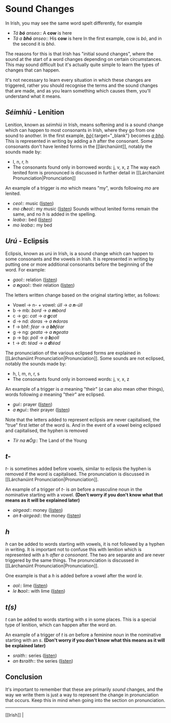 # Sound Changes
In Irish, you may see the same word spelt differently, for example 
+ *Tá **bó** anseo*:: A **cow** is here
+ *Tá a **bhó** anseo*:: His **cow** is here
In the first example, cow is *bó*, and in the second it is *bhó*.

The reasons for this is that Irish has "initial sound changes", where the sound at the start of a word changes depending on certain circumstances. This may sound difficult but it's actually quite simple to learn the types of changes that can happen.

It's not necessary to learn every situation in which these changes are triggered, rather you should recognise the terms and the sound changes that are made, and as you learn something which causes them, you'll understand what it means.

## *Séimhiú* - Lenition
Lenition, known as *séimhiú* in Irish, means softening and is a sound change which can happen to most consonants in Irish, where they go from one sound to another. In the first example, [*bó*](https://www.teanglann.ie/CanM/b%C3%B3.mp3){:target="_blank"} becomes [*a bhó*](http://fuaimeanna.ie/sounds/a_bhoo_i2_s2.mp3).
This is represented in writing by adding a *h* after the consonant. 
Some consonants don't have lenited forms in the [[lárchanúint]], notably the sounds made by:
+ l, n, r, h
+ The consonants found only in borrowed words: j, v, x, z
The way each lenited form is pronounced is discussed in further detail in [[Lárchanúint Pronunciation|Pronunciation]]

An example of a trigger is *mo* which means "my", words following *mo* are lenited. 
+ *ceol*:: music ([listen](http://fuaimeanna.ie/ga/Recordings.aspx?Ortho=ceol))
+ *mo c**h**eol*:: my music ([listen](http://fuaimeanna.ie/ga/Recordings.aspx?Ortho=cheol))
Sounds without lenited forms remain the same, and no *h* is added in the spelling.
+ *leaba*:: bed ([listen](http://fuaimeanna.ie/sounds/leaba_i3_s3.mp3))
+ *mo leaba*:: my bed

## *Urú* - Eclipsis
Eclipsis, known as *urú* in Irish, is a sound change which can happen to some consonants and the vowels in Irish. It is represented in writing by putting one or more additional consonants before the beginning of the word.
For example:
+ *gaol*:: relation ([listen](http://fuaimeanna.ie/sounds/gaol_i3_s3.mp3))
+ *a **n**gaol*:: their relation ([listen](http://fuaimeanna.ie/sounds/a_ngaol_i3_s3.mp3))

The letters written change based on the original starting letter, as follows:
+ Vowel -> n- + vowel: *úll* -> *a **n**-úll*
+ b -> mb: *bord* -> *a **m**bord*
+ c -> gc: *cat* -> *a **g**cat*
+ d -> nd: *doras* -> *a **n**doras*
+ f -> bhf: *féar* -> *a **bh**féar*
+ g -> ng: *geata* -> *a **n**geata*
+ p -> bp: *poll* -> *a **b**poll*
+ t -> dt: *téad* -> *a **d**téad*

The pronunciation of the various eclipsed forms are explained in [[Lárchanúint Pronunciation|Pronunciation]]. Some sounds are not eclipsed, notably the sounds made by:
+ h, l, m, n, r, s
+ The consonants found only in borrowed words: j, v, x, z

An example of a trigger is *a* meaning "their" (*a* can also mean other things), words following *a* meaning "their" are eclipsed.
+ *guí*:: prayer ([listen](http://fuaimeanna.ie/sounds/guii_i1_s1.mp3))
+ *a **n**guí*:: their prayer ([listen](http://fuaimeanna.ie/sounds/a_nguii_i1_s1.mp3))

Note that the letters added to represent eclipsis are never capitalised, the "true" first letter of the word is. And in the event of a vowel being eclipsed and capitalised, the hyphen is removed
+ *Tír na **n**Óg*:: The Land of the Young

## *t-*
*t-* is sometimes added before vowels, similar to eclipsis the hyphen is removed if the word is capitalised. 
The pronunciation is discussed in [[Lárchanúint Pronunciation|Pronunciation]]. 

An example of a trigger of *t-* is *an* before a masculine noun in the nominative starting with a vowel. **(Don't worry if you don't know what that means as it will be explained later)** 
+ *airgead*:: money ([listen](http://fuaimeanna.ie/sounds/airgead_i2_s2.mp3))
+ *an **t**-airgead*:: the money ([listen](http://fuaimeanna.ie/sounds/an_t-airgead_i2_s2.mp3))

## *h*
*h* can be added to words starting with vowels, it is not followed by a hyphen in writing. It is important not to confuse this with lenition which is represented with a h *after a consonant*. The two are separate and are never triggered by the same things. The pronunciation is discussed in [[Lárchanúint Pronunciation|Pronunciation]].

One example is that a *h* is added before a vowel after the word *le*.
+ *aol*:: lime ([listen](https://www.teanglann.ie/CanU/aol.mp3))
+ *le **h**aol*:: with lime ([listen](http://fuaimeanna.ie/sounds/le_haol_i1_s1.mp3))

## *t(s)*
*t* can be added to words starting with *s* in some places. This is a special type of lenition, which can happen after the word *an*.

An example of a trigger of *t* is *an* before a feminine noun in the nominative starting with an *s*. **(Don't worry if you don't know what this means as it will be explained later)** 
+ *sraith*:: series ([listen](https://www.teanglann.ie/CanC/sraith.mp3))
+ *an **t**sraith*:: the series ([listen](https://voca.ro/1ldbiBNJtCTn))

## Conclusion
It's important to remember that these are primarily *sound* changes, and the way we write them is just a way to represent the change in pronunciation that occurs. Keep this in mind when going into the section on pronunciation.



---
[[Irish]] |
